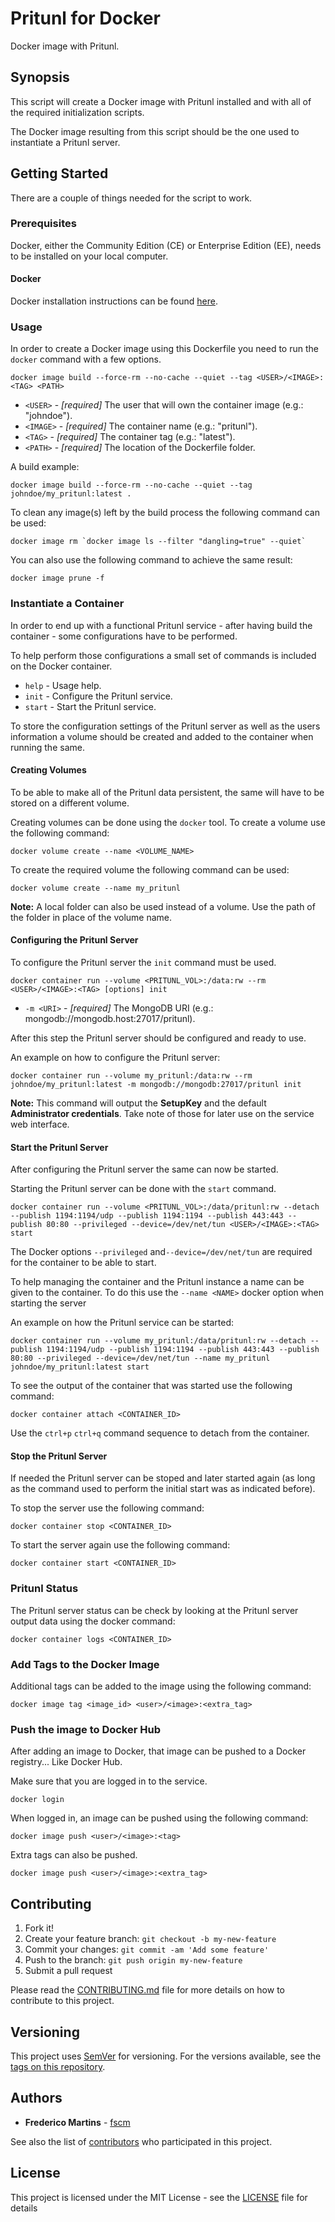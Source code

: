 # Pritunl for Docker

Docker image with Pritunl.

## Synopsis

This script will create a Docker image with Pritunl installed and with all
of the required initialization scripts.

The Docker image resulting from this script should be the one used to
instantiate a Pritunl server.

## Getting Started

There are a couple of things needed for the script to work.

### Prerequisites

Docker, either the Community Edition (CE) or Enterprise Edition (EE), needs to
be installed on your local computer.

#### Docker

Docker installation instructions can be found
[here](https://docs.docker.com/install/).

### Usage

In order to create a Docker image using this Dockerfile you need to run the
`docker` command with a few options.

```
docker image build --force-rm --no-cache --quiet --tag <USER>/<IMAGE>:<TAG> <PATH>
```

* `<USER>` - *[required]* The user that will own the container image (e.g.: "johndoe").
* `<IMAGE>` - *[required]* The container name (e.g.: "pritunl").
* `<TAG>` - *[required]* The container tag (e.g.: "latest").
* `<PATH>` - *[required]* The location of the Dockerfile folder.

A build example:

```
docker image build --force-rm --no-cache --quiet --tag johndoe/my_pritunl:latest .
```

To clean any _<none>_ image(s) left by the build process the following
command can be used:

```
docker image rm `docker image ls --filter "dangling=true" --quiet`
```

You can also use the following command to achieve the same result:

```
docker image prune -f
```

### Instantiate a Container

In order to end up with a functional Pritunl service - after having build
the container - some configurations have to be performed.

To help perform those configurations a small set of commands is included on the
Docker container.

- `help` - Usage help.
- `init` - Configure the Pritunl service.
- `start` - Start the Pritunl service.

To store the configuration settings of the Pritunl server as well as the users
information a volume should be created and added to the container when running
the same.

#### Creating Volumes

To be able to make all of the Pritunl data persistent, the same will have to
be stored on a different volume.

Creating volumes can be done using the `docker` tool. To create a volume use
the following command:

```
docker volume create --name <VOLUME_NAME>
```

To create the required volume the following command can be used:

```
docker volume create --name my_pritunl
```

**Note:** A local folder can also be used instead of a volume. Use the path of
the folder in place of the volume name.

#### Configuring the Pritunl Server

To configure the Pritunl server the `init` command must be used.

```
docker container run --volume <PRITUNL_VOL>:/data:rw --rm <USER>/<IMAGE>:<TAG> [options] init
```

* `-m <URI>` - *[required]* The MongoDB URI (e.g.: mongodb://mongodb.host:27017/pritunl).

After this step the Pritunl server should be configured and ready to use.

An example on how to configure the Pritunl server:

```
docker container run --volume my_pritunl:/data:rw --rm johndoe/my_pritunl:latest -m mongodb://mongodb:27017/pritunl init
```

**Note:** This command will output the **SetupKey** and the default
**Administrator credentials**. Take note of those for later use on the service
web interface.

#### Start the Pritunl Server

After configuring the Pritunl server the same can now be started.

Starting the Pritunl server can be done with the `start` command.

```
docker container run --volume <PRITUNL_VOL>:/data/pritunl:rw --detach --publish 1194:1194/udp --publish 1194:1194 --publish 443:443 --publish 80:80 --privileged --device=/dev/net/tun <USER>/<IMAGE>:<TAG> start
```

The Docker options `--privileged` and`--device=/dev/net/tun` are required for
the container to be able to start.

To help managing the container and the Pritunl instance a name can be given to
the container. To do this use the `--name <NAME>` docker option when starting
the server   

An example on how the Pritunl service can be started:

```
docker container run --volume my_pritunl:/data/pritunl:rw --detach --publish 1194:1194/udp --publish 1194:1194 --publish 443:443 --publish 80:80 --privileged --device=/dev/net/tun --name my_pritunl johndoe/my_pritunl:latest start
```

To see the output of the container that was started use the following command:

```
docker container attach <CONTAINER_ID>
```

Use the `ctrl+p` `ctrl+q` command sequence to detach from the container.

#### Stop the Pritunl Server

If needed the Pritunl server can be stoped and later started again (as long as
the command used to perform the initial start was as indicated before).

To stop the server use the following command:

```
docker container stop <CONTAINER_ID>
```

To start the server again use the following command:

```
docker container start <CONTAINER_ID>
```

### Pritunl Status

The Pritunl server status can be check by looking at the Pritunl server output
data using the docker command:

```
docker container logs <CONTAINER_ID>
```

### Add Tags to the Docker Image

Additional tags can be added to the image using the following command:

```
docker image tag <image_id> <user>/<image>:<extra_tag>
```

### Push the image to Docker Hub

After adding an image to Docker, that image can be pushed to a Docker
registry... Like Docker Hub.

Make sure that you are logged in to the service.

```
docker login
```

When logged in, an image can be pushed using the following command:

```
docker image push <user>/<image>:<tag>
```

Extra tags can also be pushed.

```
docker image push <user>/<image>:<extra_tag>
```

## Contributing

1. Fork it!
2. Create your feature branch: `git checkout -b my-new-feature`
3. Commit your changes: `git commit -am 'Add some feature'`
4. Push to the branch: `git push origin my-new-feature`
5. Submit a pull request

Please read the [CONTRIBUTING.md](CONTRIBUTING.md) file for more details on how
to contribute to this project.

## Versioning

This project uses [SemVer](http://semver.org/) for versioning. For the versions
available, see the [tags on this repository](https://github.com/fscm/docker-pritunl/tags).

## Authors

* **Frederico Martins** - [fscm](https://github.com/fscm)

See also the list of [contributors](https://github.com/fscm/docker-pritunl/contributors)
who participated in this project.

## License

This project is licensed under the MIT License - see the [LICENSE](LICENSE)
file for details
